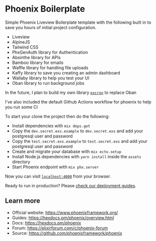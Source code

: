 # Phoenix Boilerplate

Simple Phoenix Liveview Boilerplate template with the following built in to save you hours of initial project configuration.
  * Liveview
  * AlpineJS
  * Tailwind CSS
  * PhxGenAuth library for Authentication
  * Absinthe library for APIs
  * Bamboo library for emails
  * Waffle library for handling file uploads
  * Kaffy library to save you creating an admin dashboard
  * Wallaby library to help you test your UI
  * Oban library to run background jobs

In the future, I plan to build my own library [`excron`](https://github.com/kchrismucheke/excron) to replace Oban

I've also included the default Github Actions workflow for phoenix to help you run some CI

To start your clone the project then do the following:

  * Install dependencies with `mix deps.get`
  * Copy the `dev.secret.exs.example` to `dev.secret.exs` and add your postgresql user and password
  * Copy the `test.secret.exs.example` to `test.secret.exs` and add your postgresql user and password
  * Create and migrate your database with `mix ecto.setup`
  * Install Node.js dependencies with `yarn install` inside the `assets` directory
  * Start Phoenix endpoint with `mix phx.server`

Now you can visit [`localhost:4000`](http://localhost:4000) from your browser.

Ready to run in production? Please [check our deployment guides](https://hexdocs.pm/phoenix/deployment.html).

## Learn more

  * Official website: https://www.phoenixframework.org/
  * Guides: https://hexdocs.pm/phoenix/overview.html
  * Docs: https://hexdocs.pm/phoenix
  * Forum: https://elixirforum.com/c/phoenix-forum
  * Source: https://github.com/phoenixframework/phoenix
